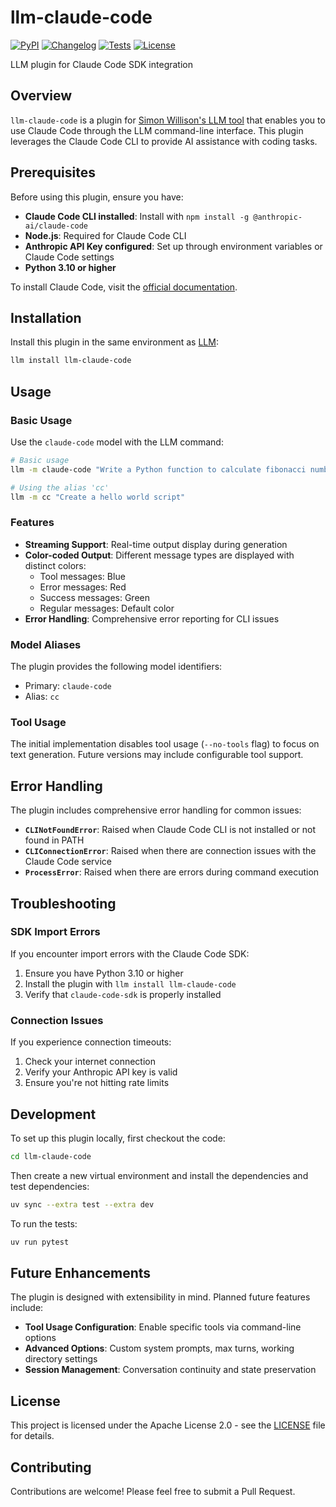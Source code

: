 # llm-claude-code

[![PyPI](https://img.shields.io/pypi/v/llm-claude-code.svg)](https://pypi.org/project/llm-claude-code/)
[![Changelog](https://img.shields.io/github/v/release/ftnext/llm-claude-code?include_prereleases&label=changelog)](https://github.com/ftnext/llm-claude-code/releases)
[![Tests](https://github.com/ftnext/llm-claude-code/actions/workflows/test.yml/badge.svg)](https://github.com/ftnext/llm-claude-code/actions/workflows/test.yml)
[![License](https://img.shields.io/badge/license-Apache%202.0-blue.svg)](https://github.com/ftnext/llm-claude-code/blob/main/LICENSE)

LLM plugin for Claude Code SDK integration

## Overview

`llm-claude-code` is a plugin for [Simon Willison's LLM tool](https://llm.datasette.io/) that enables you to use Claude Code through the LLM command-line interface. This plugin leverages the Claude Code CLI to provide AI assistance with coding tasks.

## Prerequisites

Before using this plugin, ensure you have:

- **Claude Code CLI installed**: Install with `npm install -g @anthropic-ai/claude-code`
- **Node.js**: Required for Claude Code CLI
- **Anthropic API Key configured**: Set up through environment variables or Claude Code settings
- **Python 3.10 or higher**

To install Claude Code, visit the [official documentation](https://docs.anthropic.com/en/docs/claude-code).

## Installation

Install this plugin in the same environment as [LLM](https://llm.datasette.io/):

```bash
llm install llm-claude-code
```

## Usage

### Basic Usage

Use the `claude-code` model with the LLM command:

```bash
# Basic usage
llm -m claude-code "Write a Python function to calculate fibonacci numbers"

# Using the alias 'cc'
llm -m cc "Create a hello world script"
```

### Features

- **Streaming Support**: Real-time output display during generation
- **Color-coded Output**: Different message types are displayed with distinct colors:
  - Tool messages: Blue
  - Error messages: Red  
  - Success messages: Green
  - Regular messages: Default color
- **Error Handling**: Comprehensive error reporting for CLI issues

### Model Aliases

The plugin provides the following model identifiers:

- Primary: `claude-code`
- Alias: `cc`

### Tool Usage

The initial implementation disables tool usage (`--no-tools` flag) to focus on text generation. Future versions may include configurable tool support.

## Error Handling

The plugin includes comprehensive error handling for common issues:

- **`CLINotFoundError`**: Raised when Claude Code CLI is not installed or not found in PATH
- **`CLIConnectionError`**: Raised when there are connection issues with the Claude Code service
- **`ProcessError`**: Raised when there are errors during command execution

## Troubleshooting

### SDK Import Errors

If you encounter import errors with the Claude Code SDK:

1. Ensure you have Python 3.10 or higher
2. Install the plugin with `llm install llm-claude-code`
3. Verify that `claude-code-sdk` is properly installed

### Connection Issues

If you experience connection timeouts:

1. Check your internet connection
2. Verify your Anthropic API key is valid
3. Ensure you're not hitting rate limits

## Development

To set up this plugin locally, first checkout the code:
```bash
cd llm-claude-code
```
Then create a new virtual environment and install the dependencies and test dependencies:
```bash
uv sync --extra test --extra dev
```
To run the tests:
```bash
uv run pytest
```

## Future Enhancements

The plugin is designed with extensibility in mind. Planned future features include:

- **Tool Usage Configuration**: Enable specific tools via command-line options
- **Advanced Options**: Custom system prompts, max turns, working directory settings
- **Session Management**: Conversation continuity and state preservation

## License

This project is licensed under the Apache License 2.0 - see the [LICENSE](LICENSE) file for details.

## Contributing

Contributions are welcome! Please feel free to submit a Pull Request.
